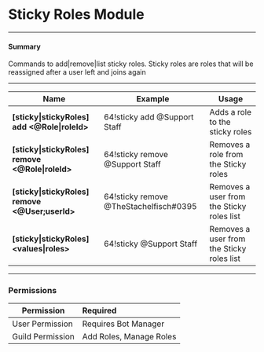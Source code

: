 # Sticky Roles Module

---
#### Summary

Commands to add|remove|list sticky roles.
Sticky roles are roles that will be reassigned after a user left and joins again

---

| Name                                                        | Example                                   | Usage
|-------------------------------------------------------------|-------------------------------------------|------------------------------------------
| **[sticky&#124;stickyRoles] add <@Role&#124;roleId>**       | 64!sticky add @Support Staff              | Adds a role to the sticky roles
| **[sticky&#124;stickyRoles] remove <@Role&#124;roleId>**    | 64!sticky remove @Support Staff           | Removes a role from the Sticky roles
| **[sticky&#124;stickyRoles] remove <@User;userId>**         | 64!sticky remove @TheStachelfisch#0395    | Removes a user from the Sticky roles list
| **[sticky&#124;stickyRoles] <values&#124;roles>**           | 64!sticky @Support Staff                  | Removes a user from the Sticky roles list
---
### Permissions
| Permission       | Required
| -----------------|:-------------
| User Permission  | Requires Bot Manager
| Guild Permission | Add Roles, Manage Roles